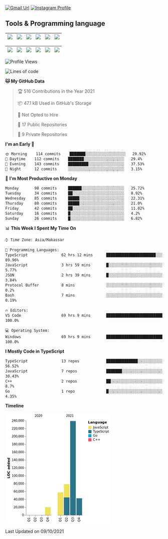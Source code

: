 [![Gmail Url](https://img.shields.io/twitter/url?label=aaulia.raahman@gmail.com&logo=gmail&style=social&url=http%3A%2F%2Fmailto%3Acontact.aaulia.raahman@gmail.com)](mailto:aaulia.raahman@gmail.com) [![Instagram Profile](https://img.shields.io/twitter/url?label=auliyrhman&logo=instagram&style=social&url=https://www.instagram.com/auliyrhman/)](https://www.instagram.com/auliyrhman)

## Tools & Programming language

| [<img src="https://upload.wikimedia.org/wikipedia/commons/4/4c/Typescript_logo_2020.svg" width="50">]() | [<img src="https://cdn.svgporn.com/logos/javascript.svg" width="50">]() | [<img src="https://cdn.svgporn.com/logos/mysql.svg" width="50">]() | <img src="https://cdn.svgporn.com/logos/firebase.svg" width="50"/> | <img src="https://cdn.svgporn.com/logos/mongodb.svg" width="50"/> | <img src="https://cdn.worldvectorlogo.com/logos/c.svg" width="50"/> |
| ------------------------------------------------------------------------------------------------------- | ----------------------------------------------------------------------- | --------------------------------------------------------------------------------------------- | ------------------------------------------------------------------ | ----------------------------------------------------------- | ------------------------------------------------------------------ |

| [<img src="https://www.svgrepo.com/show/306460/nestjs.svg" width="50">]() | [<img src="https://camo.githubusercontent.com/8ac3f7b51de4853384673841868d1c6eb9de77c3b44a891dc53ff9ec27457d3f/68747470733a2f2f636e63662d6272616e64696e672e6e65746c6966792e6170702f696d672f70726f6a656374732f677270632f686f72697a6f6e74616c2f636f6c6f722f677270632d686f72697a6f6e74616c2d636f6c6f722e737667" width="50">]() | [<img src="https://upload.wikimedia.org/wikipedia/commons/8/8e/Nextjs-logo.svg" width="50">]() | [<img src="https://upload.wikimedia.org/wikipedia/commons/a/a7/React-icon.svg" width="50">]() |  [<img src="https://upload.wikimedia.org/wikipedia/commons/d/d9/Node.js_logo.svg" width="50">]() | [<img src="https://cdn.svgporn.com/logos/express.svg" width="50">]() |
| ---------------------------------------------------------------------------------------------- | --------------------------------------------------------------------------------------------------------------------------------------------------------------------------------------------------------------------------------------------------------------------------------------------------------------------------- | ------------------------------------------------------------------------- | ------------------------------------------------------------------- | ------------------------------------------------------------------- | ------------------------------------------------------------------- |


<!--
**aulyarahman/aulyarahman** is a ✨ _special_ ✨ repository because its `README.md` (this file) appears on your GitHub profile.

Here are some ideas to get you started:

- 🔭 I’m currently working on ...
- 🌱 I’m currently learning ...
- 👯 I’m looking to collaborate on ...
- 🤔 I’m looking for help with ...
- 💬 Ask me about ...
- 📫 How to reach me: ...
- 😄 Pronouns: ...
- ⚡ Fun fact: ...
-->

<!--START_SECTION:waka-->
![Profile Views](http://img.shields.io/badge/Profile%20Views-0-blue)

![Lines of code](https://img.shields.io/badge/From%20Hello%20World%20I%27ve%20Written-438341%20lines%20of%20code-blue)

**🐱 My GitHub Data** 

> 🏆 516 Contributions in the Year 2021
 > 
> 📦 47.1 kB Used in GitHub's Storage 
 > 
> 🚫 Not Opted to Hire
 > 
> 📜 17 Public Repositories 
 > 
> 🔑 9 Private Repositories  
 > 
**I'm an Early 🐤** 

```text
🌞 Morning    114 commits    ███████░░░░░░░░░░░░░░░░░░   29.92% 
🌆 Daytime    112 commits    ███████░░░░░░░░░░░░░░░░░░   29.4% 
🌃 Evening    143 commits    █████████░░░░░░░░░░░░░░░░   37.53% 
🌙 Night      12 commits     ░░░░░░░░░░░░░░░░░░░░░░░░░   3.15%

```
📅 **I'm Most Productive on Monday** 

```text
Monday       98 commits     ██████░░░░░░░░░░░░░░░░░░░   25.72% 
Tuesday      34 commits     ██░░░░░░░░░░░░░░░░░░░░░░░   8.92% 
Wednesday    85 commits     █████░░░░░░░░░░░░░░░░░░░░   22.31% 
Thursday     80 commits     █████░░░░░░░░░░░░░░░░░░░░   21.0% 
Friday       42 commits     ██░░░░░░░░░░░░░░░░░░░░░░░   11.02% 
Saturday     16 commits     █░░░░░░░░░░░░░░░░░░░░░░░░   4.2% 
Sunday       26 commits     █░░░░░░░░░░░░░░░░░░░░░░░░   6.82%

```


📊 **This Week I Spent My Time On** 

```text
⌚︎ Time Zone: Asia/Makassar

💬 Programming Languages: 
TypeScript               62 hrs 12 mins      ██████████████████████░░░   89.96% 
JavaScript               3 hrs 59 mins       █░░░░░░░░░░░░░░░░░░░░░░░░   5.77% 
JSON                     2 hrs 39 mins       █░░░░░░░░░░░░░░░░░░░░░░░░   3.84% 
Protocol Buffer          8 mins              ░░░░░░░░░░░░░░░░░░░░░░░░░   0.2% 
Bash                     7 mins              ░░░░░░░░░░░░░░░░░░░░░░░░░   0.19%

🔥 Editors: 
VS Code                  69 hrs 9 mins       █████████████████████████   100.0%

💻 Operating System: 
Windows                  69 hrs 9 mins       █████████████████████████   100.0%

```

**I Mostly Code in TypeScript** 

```text
TypeScript               13 repos            ██████████████░░░░░░░░░░░   56.52% 
JavaScript               7 repos             ███████░░░░░░░░░░░░░░░░░░   30.43% 
C++                      2 repos             ██░░░░░░░░░░░░░░░░░░░░░░░   8.7% 
Go                       1 repo              █░░░░░░░░░░░░░░░░░░░░░░░░   4.35%

```


**Timeline**

![Chart not found](https://raw.githubusercontent.com/aulyarahman/aulyarahman/main/charts/bar_graph.png) 


 Last Updated on 09/10/2021
<!--END_SECTION:waka-->
